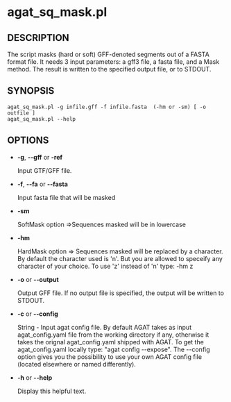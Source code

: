 # agat_sq_mask.pl

## DESCRIPTION

The script masks (hard or soft) GFF-denoted segments out of a FASTA format file.
It needs 3 input parameters: a gff3 file, a fasta file, and a Mask method.
The result is written to the specified output file, or to STDOUT.

## SYNOPSIS

```
agat_sq_mask.pl -g infile.gff -f infile.fasta  (-hm or -sm) [ -o outfile ]
agat_sq_mask.pl --help
```

## OPTIONS

- **-g**, **--gff** or **-ref**

    Input GTF/GFF file.

- **-f**, **--fa**  or **--fasta**

    Input fasta file that will be masked

- **-sm**

    SoftMask option =>Sequences masked will be in lowercase

- **-hm**

    HardMask option => Sequences masked will be replaced by a character. By default the character used is 'n'. But you are allowed to speceify any character of your choice. To use 'z' instead of 'n' type: -hm z

- **-o** or **--output**

    Output GFF file.  If no output file is specified, the output will be
    written to STDOUT.

- **-c** or **--config**

    String - Input agat config file. By default AGAT takes as input agat_config.yaml file from the working directory if any,
    otherwise it takes the orignal agat_config.yaml shipped with AGAT. To get the agat_config.yaml locally type: "agat config --expose".
    The --config option gives you the possibility to use your own AGAT config file (located elsewhere or named differently).

- **-h** or **--help**

    Display this helpful text.

